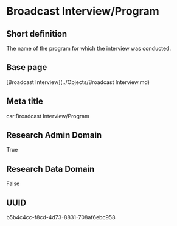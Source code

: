 # Broadcast Interview/Program
## Short definition
The name of the program for which the interview was conducted.
## Base page
[Broadcast Interview](../Objects/Broadcast Interview.md)
## Meta title
csr:Broadcast Interview/Program
## Research Admin Domain
True
## Research Data Domain
False
## UUID
b5b4c4cc-f8cd-4d73-8831-708af6ebc958
